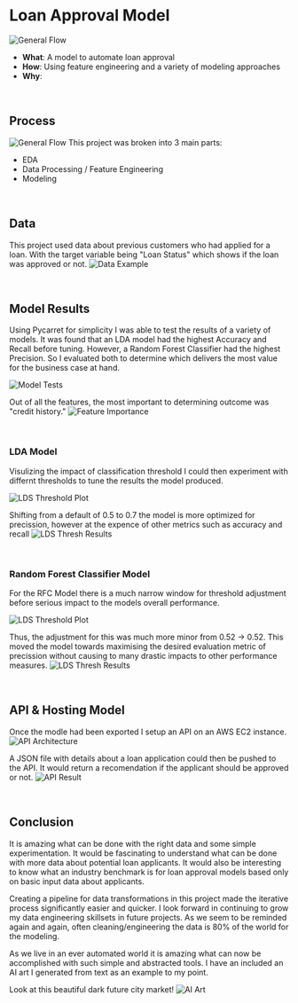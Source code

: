 # Loan Approval Model
![General Flow](output/content/approved.png)

- **What**: A model to automate loan approval
- **How**: Using feature engineering and a variety of modeling approaches
- **Why**: 

<br>

## **Process**
![General Flow](output/content/process1.png)
This project was broken into 3 main parts:
- EDA
- Data Processing / Feature Engineering
- Modeling

<br>

## **Data**
This project used data about previous customers who had applied for a loan. With the target variable being "Loan Status" which shows if the loan was approved or not. 
![Data Example](output/content/data_1.png)

<br>

## **Model Results**
Using Pycarret for simplicity I was able to test the results of a variety of models. It was found that an LDA model had the highest Accuracy and Recall before tuning. However, a Random Forest Classifier had the highest Precision. So I evaluated both to determine which delivers the most value for the business case at hand. 

![Model Tests](output/content/pycarret1.png)

Out of all the features, the most important to determining outcome was "credit history."
![Feature Importance](output/content/feat_importance.png)

<br>

### **LDA Model**
Visulizing the impact of classification threshold I could then experiment with differnt thresholds to tune the results the model produced. 

![LDS Threshold Plot](output/content/thresh1.png)

Shifting from a default of 0.5 to 0.7 the model is more optimized for precission, however at the expence of other metrics such as accuracy and recall
![LDS Thresh Results](output/content/r1_cm.jpg)

<br>

### **Random Forest Classifier Model**
For the RFC Model there is a much narrow window for threshold adjustment before serious impact to the models overall performance. 

![LDS Threshold Plot](output/content/thresh2.png)

Thus, the adjustment for this was much more minor from 0.52 -> 0.52. This moved the model towards maximising the desired evaluation metric of precission without causing to many drastic impacts to other performance measures. 
![LDS Thresh Results](output/content/r2_cm.jpg)

<br>

## **API & Hosting Model**
Once the modle had been exported I setup an API on an AWS EC2 instance.
![API Architecture](output/content/api_arch.png)

A JSON file with details about a loan application could then be pushed to the API. It would return a recomendation if the applicant should be approved or not. 
![API Result](output/content/postman1.png)

<br>

## **Conclusion**
It is amazing what can be done with the right data and some simple experimentation. It would be fascinating to understand what can be done with more data about potential loan applicants. It would also be interesting to know what an industry benchmark is for loan approval models based only on basic input data about applicants. 

Creating a pipeline for data transformations in this project made the iterative process significantly easier and quicker. I look forward in continuing to grow my data engineering skillsets in future projects. As we seem to be reminded again and again, often cleaning/engineering the data is 80% of the world for the modeling. 

As we live in an ever automated world it is amazing what can now be accomplished with such simple and abstracted tools. I have an included an AI art I generated from text as an example to my point.

Look at this beautiful dark future city market!
![AI Art](output/content/ai_conc.png)